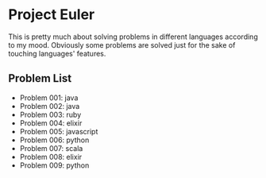 # Project Euler

This is pretty much about solving problems in different languages according to my mood. Obviously some problems are solved just for the sake of touching languages' features.

## Problem List

 * Problem 001: java
 * Problem 002: java
 * Problem 003: ruby
 * Problem 004: elixir
 * Problem 005: javascript
 * Problem 006: python
 * Problem 007: scala
 * Problem 008: elixir
 * Problem 009: python
